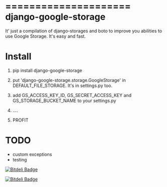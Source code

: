 =====================
django-google-storage
=====================

It' just a compilation of django-storages and boto to improve you
abilities to use Google Storage. It's easy and fast.

Install
=======

1. pip install django-google-storage

2. put 'django-google-storage.storage.GoogleStorage' in DEFAULT_FILE_STORAGE. 
It's in settings.py too.

3. add GS_ACCESS_KEY_ID, GS_SECRET_ACCESS_KEY and GS_STORAGE_BUCKET_NAME 
to your settings.py

4. ....

5. PROFIT

TODO
====
* custom exceptions
* testing

[![Bitdeli Badge](https://d2weczhvl823v0.cloudfront.net/budurli/django-google-storage/trend.png)](https://bitdeli.com/free "Bitdeli Badge")


[![Bitdeli Badge](https://d2weczhvl823v0.cloudfront.net/budurli/django-google-storage/trend.png)](https://bitdeli.com/free "Bitdeli Badge")

